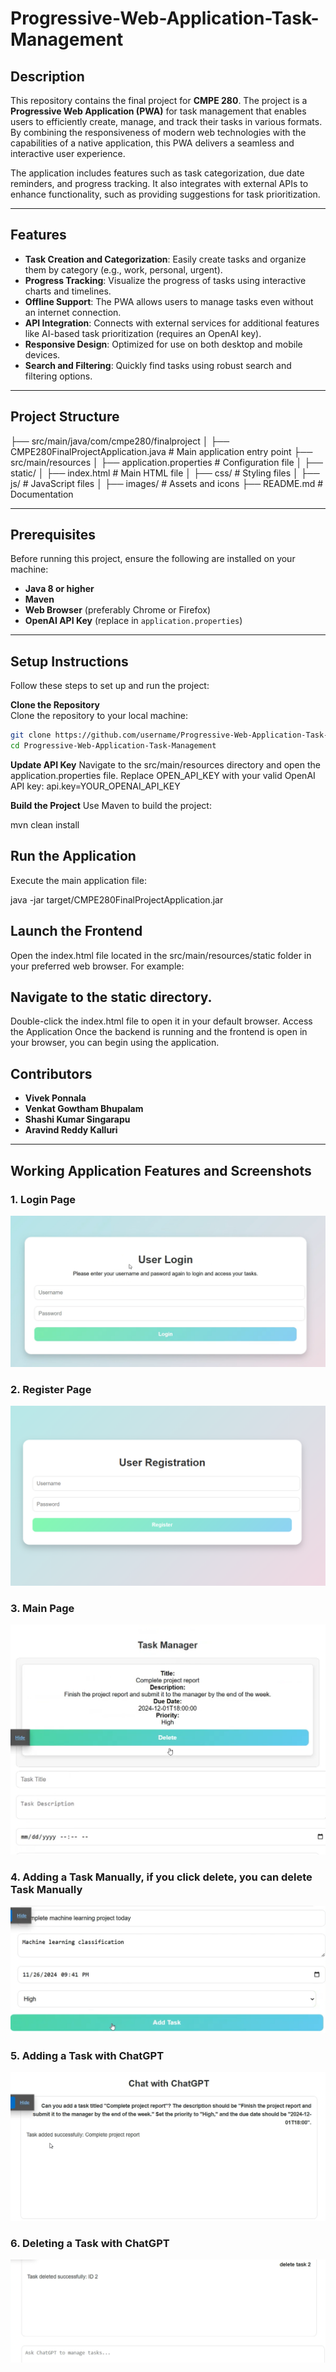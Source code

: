# Progressive-Web-Application-Task-Management

## Description
This repository contains the final project for **CMPE 280**. The project is a **Progressive Web Application (PWA)** for task management that enables users to efficiently create, manage, and track their tasks in various formats. By combining the responsiveness of modern web technologies with the capabilities of a native application, this PWA delivers a seamless and interactive user experience.

The application includes features such as task categorization, due date reminders, and progress tracking. It also integrates with external APIs to enhance functionality, such as providing suggestions for task prioritization.

---

## Features
- **Task Creation and Categorization**: Easily create tasks and organize them by category (e.g., work, personal, urgent).
- **Progress Tracking**: Visualize the progress of tasks using interactive charts and timelines.
- **Offline Support**: The PWA allows users to manage tasks even without an internet connection.
- **API Integration**: Connects with external services for additional features like AI-based task prioritization (requires an OpenAI key).
- **Responsive Design**: Optimized for use on both desktop and mobile devices.
- **Search and Filtering**: Quickly find tasks using robust search and filtering options.

---

## Project Structure
├── src/main/java/com/cmpe280/finalproject │ ├── CMPE280FinalProjectApplication.java # Main application entry point ├── src/main/resources │ ├── application.properties # Configuration file │ ├── static/ │ ├── index.html # Main HTML file │ ├── css/ # Styling files │ ├── js/ # JavaScript files │ ├── images/ # Assets and icons ├── README.md # Documentation

---

## Prerequisites
Before running this project, ensure the following are installed on your machine:
- **Java 8 or higher**
- **Maven**
- **Web Browser** (preferably Chrome or Firefox)
- **OpenAI API Key** (replace in `application.properties`)

---

## Setup Instructions
Follow these steps to set up and run the project:

**Clone the Repository**  
   Clone the repository to your local machine:
   ```bash
   git clone https://github.com/username/Progressive-Web-Application-Task-Management.git
   cd Progressive-Web-Application-Task-Management
   ```
**Update API Key**
Navigate to the src/main/resources directory and open the application.properties file. Replace OPEN_API_KEY with your valid OpenAI API key:
api.key=YOUR_OPENAI_API_KEY

**Build the Project**
Use Maven to build the project:

mvn clean install

## Run the Application
Execute the main application file:

java -jar target/CMPE280FinalProjectApplication.jar

## Launch the Frontend
Open the index.html file located in the src/main/resources/static folder in your preferred web browser. For example:

## Navigate to the static directory.
Double-click the index.html file to open it in your default browser.
Access the Application
Once the backend is running and the frontend is open in your browser, you can begin using the application.

## Contributors
- **Vivek Ponnala**
- **Venkat Gowtham Bhupalam**
- **Shashi Kumar Singarapu**
- **Aravind Reddy Kalluri**

---
## Working Application Features and Screenshots

### 1. Login Page
![Login Page](Login_page.png)

### 2. Register Page
![Register Page](Register_page.png)

### 3. Main Page
![Main Page](Main_page_to_add_task.png)

### 4. Adding a Task Manually, if you click delete, you can delete Task Manually
![Adding Task Manually](Adding_task_manually.png)

### 5. Adding a Task with ChatGPT
![Adding Task with ChatGPT](Adding_task_with_chatgpt.png)

### 6. Deleting a Task with ChatGPT
![Deleting Task with ChatGPT](Deleting_task_with_chatgpt.png)
